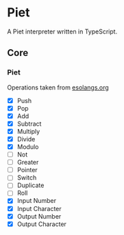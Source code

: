 # Piet

A Piet interpreter written in TypeScript.

## Core

### Piet

Operations taken from [esolangs.org](https://esolangs.org/wiki/Piet)

- [x] Push
- [x] Pop
- [x] Add
- [x] Subtract
- [x] Multiply
- [x] Divide
- [x] Modulo
- [ ] Not
- [ ] Greater
- [ ] Pointer
- [ ] Switch
- [ ] Duplicate
- [ ] Roll
- [x] Input Number
- [x] Input Character
- [x] Output Number
- [x] Output Character